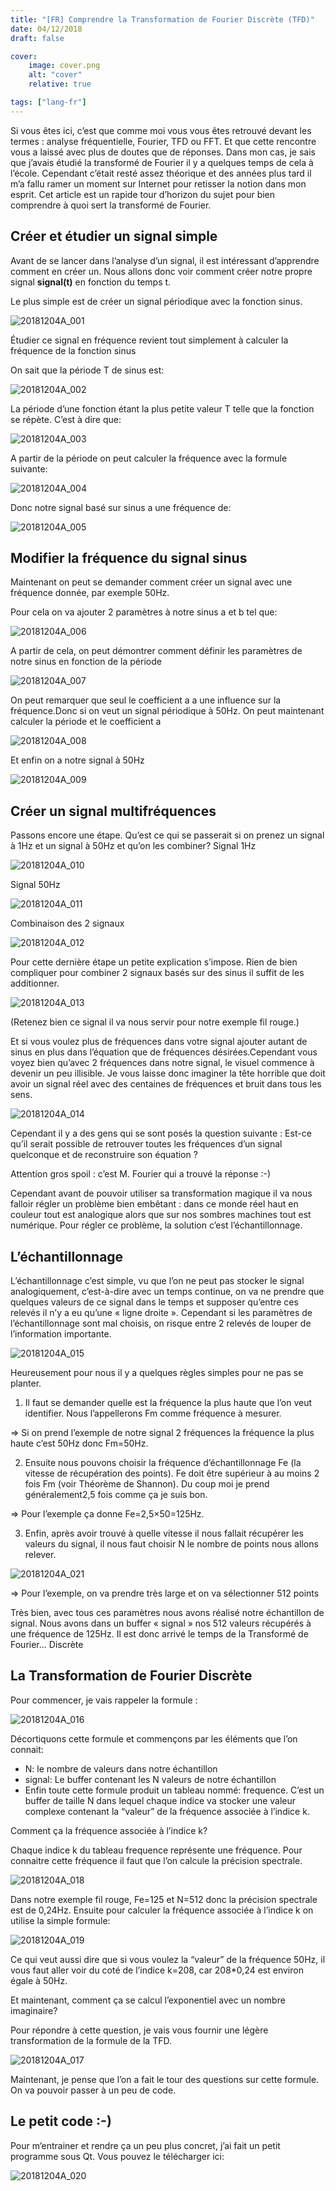 ```yaml
---
title: "[FR] Comprendre la Transformation de Fourier Discrète (TFD)"
date: 04/12/2018
draft: false

cover:
    image: cover.png
    alt: "cover"
    relative: true

tags: ["lang-fr"]
---
```


Si vous êtes ici, c’est que comme moi vous vous êtes retrouvé devant les termes : analyse fréquentielle, Fourier, TFD ou FFT. Et que cette rencontre vous a laissé avec plus de doutes que de réponses. Dans mon cas, je sais que j’avais étudié la transformé de Fourier il y a quelques temps de cela à l’école. Cependant c’était resté assez théorique et des années plus tard il m’a fallu ramer un moment sur Internet pour retisser la notion dans mon esprit. Cet article est un rapide tour d’horizon du sujet pour bien comprendre à quoi sert la transformé de Fourier.

## Créer et étudier un signal simple

Avant de se lancer dans l’analyse d’un signal, il est intéressant d’apprendre comment en créer un. Nous allons donc voir comment créer notre propre signal **signal(t)** en fonction du temps t.

Le plus simple est de créer un signal périodique avec la fonction sinus.

![20181204A_001](./images/20181204A_001.png "20181204A_001")

Étudier ce signal en fréquence revient tout simplement à calculer la fréquence de la fonction sinus

On sait que la période T de sinus est:

![20181204A_002](./images/20181204A_002.png "20181204A_002")

La période d’une fonction étant la plus petite valeur T telle que la fonction se répète. C’est à dire que:

![20181204A_003](./images/20181204A_003.png "20181204A_003")

A partir de la période on peut calculer la fréquence avec la formule suivante:

![20181204A_004](./images/20181204A_004.png "20181204A_004")

Donc notre signal basé sur sinus a une fréquence de:

![20181204A_005](./images/20181204A_005.png "20181204A_005")

## Modifier la fréquence du signal sinus

Maintenant on peut se demander comment créer un signal avec une fréquence donnée, par exemple 50Hz.

Pour cela on va ajouter 2 paramètres à notre sinus a et b tel que:

![20181204A_006](./images/20181204A_006.png "20181204A_006")

A partir de cela, on peut démontrer comment définir les paramètres de notre sinus en fonction de la période

![20181204A_007](./images/20181204A_007.png "20181204A_007")

On peut remarquer que seul le coefficient a a une influence sur la fréquence.Donc si on veut un signal périodique à 50Hz. On peut maintenant calculer la période et le coefficient a

![20181204A_008](./images/20181204A_008.png "20181204A_008")

Et enfin on a notre signal à 50Hz

![20181204A_009](./images/20181204A_009.png "20181204A_009")

## Créer un signal multifréquences

Passons encore une étape.
Qu’est ce qui se passerait si on prenez un signal à 1Hz et un signal à 50Hz et qu’on les combiner?
Signal 1Hz

![20181204A_010](./images/20181204A_010.png "20181204A_010")

Signal 50Hz

![20181204A_011](./images/20181204A_011.png "20181204A_011")

Combinaison des 2 signaux

![20181204A_012](./images/20181204A_012.png "20181204A_012")

Pour cette dernière étape un petite explication s’impose. Rien de bien compliquer pour combiner 2 signaux basés sur des sinus il suffit de les additionner.

![20181204A_013](./images/20181204A_013.png "20181204A_013")

(Retenez bien ce signal il va nous servir pour notre exemple fil rouge.)

Et si vous voulez plus de fréquences dans votre signal ajouter autant de sinus en plus dans l’équation que de fréquences désirées.Cependant vous voyez bien
qu’avec 2 fréquences dans notre signal, le visuel commence à devenir un peu illisible. Je vous laisse donc imaginer la tête horrible que doit avoir un signal réel avec
des centaines de fréquences et bruit dans tous les sens.

![20181204A_014](./images/20181204A_014.png "20181204A_014")

Cependant il y a des gens qui se sont posés la question suivante : Est-ce qu’il serait possible de retrouver toutes les fréquences d’un signal quelconque et de
reconstruire son équation ?

Attention gros spoil : c’est M. Fourier qui a trouvé la réponse :-)

Cependant avant de pouvoir utiliser sa transformation magique il va nous falloir régler un problème bien embêtant : dans ce monde réel haut en couleur tout est analogique alors que sur nos sombres machines tout est numérique. Pour régler ce problème, la solution c’est l’échantillonnage.

## L’échantillonnage

L’échantillonnage c’est simple, vu que l’on ne peut pas stocker le signal analogiquement, c’est-à-dire avec un temps continue, on va ne prendre que quelques valeurs de ce signal dans le temps et supposer qu’entre ces relevés il n’y a eu qu’une « ligne droite ». Cependant si les paramètres de l’échantillonnage sont mal choisis, on risque entre 2 relevés de louper de l’information importante.

![20181204A_015](./images/20181204A_015.jpg "20181204A_015")

Heureusement pour nous il y a quelques règles simples pour ne pas se planter.

1. Il faut se demander quelle est la fréquence la plus haute que l’on veut identifier. Nous l’appellerons Fm comme fréquence à mesurer.

=> Si on prend l’exemple de notre signal 2 fréquences la fréquence la plus haute c’est 50Hz donc Fm=50Hz.

2. Ensuite nous pouvons choisir la fréquence d’échantillonnage Fe (la vitesse de récupération des points). Fe doit être supérieur à au moins 2 fois Fm (voir
Théorème de Shannon). Du coup moi je prend généralement2,5 fois comme ça je suis bon.

=> Pour l’exemple ça donne Fe=2,5×50=125Hz.

3. Enfin, après avoir trouvé à quelle vitesse il nous fallait récupérer les valeurs du signal, il nous faut choisir N le nombre de points nous allons relever.

![20181204A_021](./images/20181204A_021.png "20181204A_021")

=> Pour l’exemple, on va prendre très large et on va sélectionner 512 points

Très bien, avec tous ces paramètres nous avons réalisé notre échantillon de signal. Nous avons dans un buffer « signal » nos 512 valeurs récupérés à une fréquence de 125Hz. Il est donc arrivé le temps de la Transformé de Fourier… Discrète

## La Transformation de Fourier Discrète

Pour commencer, je vais rappeler la formule :

![20181204A_016](./images/20181204A_016.png "20181204A_016")

Décortiquons cette formule et commençons par les éléments que l’on connait:

- N: le nombre de valeurs dans notre échantillon
- signal: Le buffer contenant les N valeurs de notre échantillon
- Enfin toute cette formule produit un tableau nommé: frequence. C’est un buffer de taille N dans lequel chaque indice va stocker une valeur complexe contenant la “valeur” de la fréquence associée à l’indice k.

Comment ça la fréquence associée à l’indice k?

Chaque indice k du tableau frequence représente une fréquence. Pour connaitre cette fréquence il faut que l’on calcule la précision spectrale.

![20181204A_018](./images/20181204A_018.png "20181204A_018")

Dans notre exemple fil rouge, Fe=125 et N=512 donc la précision spectrale est de 0,24Hz. Ensuite pour calculer la fréquence associée à l’indice k on utilise la simple formule:

![20181204A_019](./images/20181204A_019.png "20181204A_019")

Ce qui veut aussi dire que si vous voulez la “valeur” de la fréquence 50Hz, il vous faut aller voir du coté de l’indice k=208, car 208*0,24 est environ égale à 50Hz.

Et maintenant, comment ça se calcul l’exponentiel avec un nombre imaginaire?

Pour répondre à cette question, je vais vous fournir une légère transformation de la formule de la TFD.

![20181204A_017](./images/20181204A_017.png "20181204A_017")

Maintenant, je pense que l’on a fait le tour des questions sur cette formule. On va pouvoir passer à un peu de code.

## Le petit code :-)

Pour m’entrainer et rendre ça un peu plus concret, j’ai fait un petit programme sous Qt. Vous pouvez le télécharger ici:

![20181204A_020](./images/20181204A_020.png "20181204A_020")

